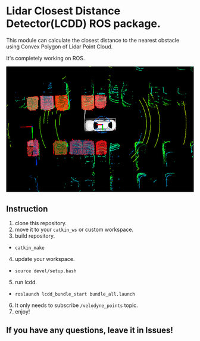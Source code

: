 # Lidar Closest Distance Detector(LCDD) ROS package.

This module can calculate the closest distance to the nearest obstacle using Convex Polygon of Lidar Point Cloud. 

It's completely working on ROS.

<img src="./pictures/pic.png" alt="drawing" width="600"/>

## Instruction 

1. clone this repository.
2. move it to your `catkin_ws` or custom workspace.
3. build repository.
 - `catkin_make`
4. update your workspace.
 - `source devel/setup.bash`
5. run lcdd.
 - `roslaunch lcdd_bundle_start bundle_all.launch`
6. It only needs to subscribe `/velodyne_points` topic.
7. enjoy!


## If you have any questions, leave it in Issues!
